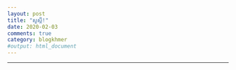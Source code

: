 ```yaml
---
layout: post
title: "សួស្តី!"
date: 2020-02-03
comments: true
category: blogkhmer
#output: html_document
---
```




--------------------------------------------------------




